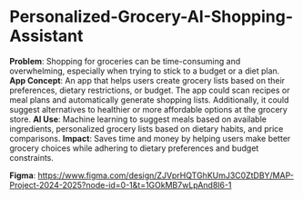 # Personalized-Grocery-AI-Shopping-Assistant

**Problem**: Shopping for groceries can be time-consuming and overwhelming, especially when trying to stick to a budget or a diet plan.
**App Concept**: An app that helps users create grocery lists based on their preferences, dietary restrictions, or budget. The app could scan recipes or meal plans and automatically generate shopping lists. Additionally, it could suggest alternatives to healthier or more affordable options at the grocery store.
**AI Use**: Machine learning to suggest meals based on available ingredients, personalized grocery lists based on dietary habits, and price comparisons.
**Impact**: Saves time and money by helping users make better grocery choices while adhering to dietary preferences and budget constraints.

**Figma**: https://www.figma.com/design/ZJVprHQTGhKUmJ3C0ZtDBY/MAP-Project-2024-2025?node-id=0-1&t=1GOkMB7wLpAnd8l6-1
